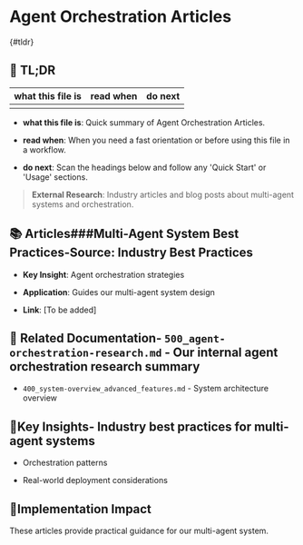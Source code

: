 <!-- CONTEXT_REFERENCE: 400_context-priority-guide.md -->
<!-- MODULE_REFERENCE: 400_deployment-environment-guide.md -->
<!-- MODULE_REFERENCE: 400_system-overview.md -->

# Agent Orchestration Articles

{#tldr}

## 🔎 TL;DR

| what this file is | read when | do next |
|---|---|---|
|  |  |  |

- **what this file is**: Quick summary of Agent Orchestration Articles.

- **read when**: When you need a fast orientation or before using this file in a workflow.

- **do next**: Scan the headings below and follow any 'Quick Start' or 'Usage' sections.

> **External Research**: Industry articles and blog posts about multi-agent systems and orchestration.

## 📚 **Articles**###**Multi-Agent System Best Practices**-**Source**: Industry Best Practices

- **Key Insight**: Agent orchestration strategies

- **Application**: Guides our multi-agent system design

- **Link**: [To be added]

## 🔗 **Related Documentation**- `500_agent-orchestration-research.md` - Our internal agent orchestration research summary

- `400_system-overview_advanced_features.md` - System architecture overview

## 📖**Key Insights**- Industry best practices for multi-agent systems

- Orchestration patterns

- Real-world deployment considerations

## 🎯**Implementation Impact**

These articles provide practical guidance for our multi-agent system.

